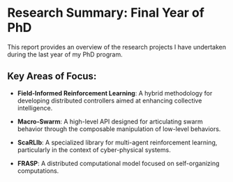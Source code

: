 # Research Summary: Final Year of PhD

This report provides an overview of the research projects I have undertaken during the last year of my PhD program.

## Key Areas of Focus:

- **Field-Informed Reinforcement Learning**: A hybrid methodology for developing distributed controllers aimed at enhancing collective intelligence.
  
- **Macro-Swarm**: A high-level API designed for articulating swarm behavior through the composable manipulation of low-level behaviors.

- **ScaRLIb**: A specialized library for multi-agent reinforcement learning, particularly in the context of cyber-physical systems.

- **FRASP**: A distributed computational model focused on self-organizing computations.
